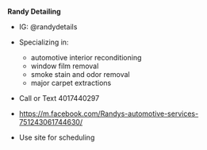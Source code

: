 **Randy Detailing**
- IG: @randydetails
- Specializing in:
	- automotive interior reconditioning
	- window film removal
	- smoke stain and odor removal
	- major carpet extractions
- Call or Text 4017440297
- https://m.facebook.com/Randys-automotive-services-751243061744630/

- Use site for scheduling